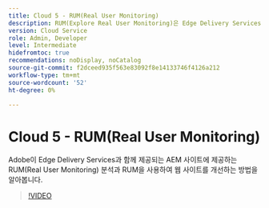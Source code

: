 ```yaml
---
title: Cloud 5 - RUM(Real User Monitoring)
description: RUM(Explore Real User Monitoring)은 Edge Delivery Services과 함께 작동합니다.
version: Cloud Service
role: Admin, Developer
level: Intermediate
hidefromtoc: true
recommendations: noDisplay, noCatalog
source-git-commit: f2dceed935f563e83092f8e14133746f4126a212
workflow-type: tm+mt
source-wordcount: '52'
ht-degree: 0%

---
```


# Cloud 5 - RUM(Real User Monitoring)

Adobe이 Edge Delivery Services과 함께 제공되는 AEM 사이트에 제공하는 RUM(Real User Monitoring) 분석과 RUM을 사용하여 웹 사이트를 개선하는 방법을 알아봅니다.

>[!VIDEO](https://video.tv.adobe.com/v/3427495?quality=12&learn=on)

